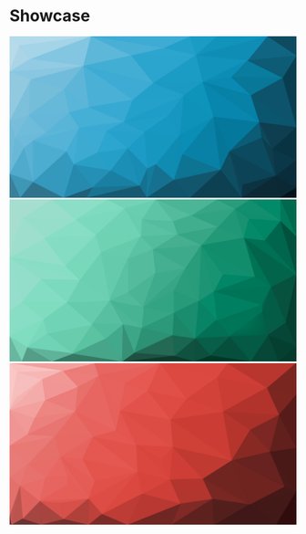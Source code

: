 # Showcase

![](Geometric%20-%20Blue.jpg)
![](Geometric%20-%20Green.jpg)
![](Geometric%20-%20Red.jpg)